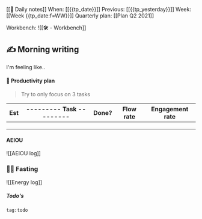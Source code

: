 [[🏡 Daily notes]]
When: [[{{tp_date}}]]
Previous: [[{{tp_yesterday}}]]
Week: [[Week {{tp_date:f=WW}}]]
Quarterly plan: [[Plan Q2 2021]]

Workbench: ![[🛠  - Workbench]]

## ✍️ Morning writing
I'm feeling like.. 

#### 👑  Productivity plan
> Try to only focus on 3 tasks

| Est | --------- Task --------- | Done? | Flow rate | Engagement rate |
| --- | ------------------------ | ----- | --------- | --------------- |
|     |                          |       |           |                 |
|     |                          |       |           |                 |
|     |                          |       |           |                 |

#### AEIOU

![[AEIOU log]]

### 🧘‍♂️ Fasting

![[Energy log]]

##### Todo's
```query
tag:todo
```
